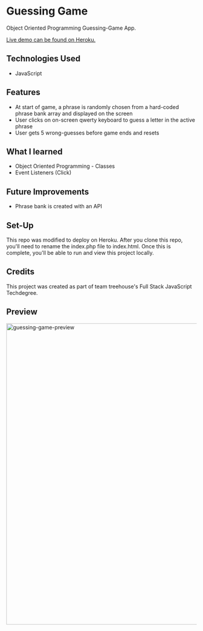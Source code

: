 # Guessing Game
Object Oriented Programming Guessing-Game App. 

[Live demo can be found on Heroku.](https://phrase-hunter-jm.herokuapp.com/)

## Technologies Used
* JavaScript

## Features
* At start of game, a phrase is randomly chosen from a hard-coded phrase bank array and displayed on the screen
* User clicks on on-screen qwerty keyboard to guess a letter in the active phrase
* User gets 5 wrong-guesses before game ends and resets

## What I learned
* Object Oriented Programming - Classes 
* Event Listeners (Click)

## Future Improvements
* Phrase bank is created with an API 

## Set-Up
This repo was modified to deploy on Heroku. After you clone this repo, you'll need to rename the index.php file to index.html. Once this is complete, you'll be able to run and view this project locally.

## Credits
This project was created as part of team treehouse's Full Stack JavaScript Techdegree.

## Preview
<img width="796" alt="guessing-game-preview" src="https://user-images.githubusercontent.com/22069784/177235101-523dd342-5638-4887-821c-0e3d6960c0b5.png">
